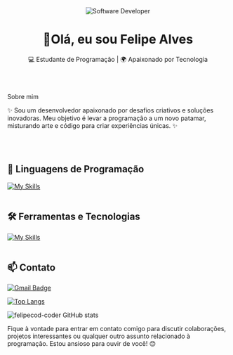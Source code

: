 <div align="center">
  <img src="https://i.pinimg.com/originals/0f/25/e4/0f25e4668c1c7740b5ed41835339d67f.gif" alt="Software Developer">
</div>

<h1 align="center"> 👋Olá, eu sou Felipe Alves</h1>

<p align="center">
  💻 Estudante de Programação | 🌍 Apaixonado por Tecnologia
</p><br><br>

<p <align="center">
Sobre mim
  
✨ Sou um desenvolvedor apaixonado por desafios criativos e soluções inovadoras. Meu objetivo é levar a programação a um novo patamar, misturando arte e código para criar experiências únicas. ✨</p><br><br>

## 🚀 Linguagens de Programação
[![My Skills](https://skillicons.dev/icons?i=html,css,javascript)](https://skillicons.dev)<br><br>

## 🛠️ Ferramentas e Tecnologias
[![My Skills](https://skillicons.dev/icons?i=vscode,react,next,vue,git,github)](https://skillicons.dev)<br><br>

## 📫 Contato

[![Gmail Badge](https://img.shields.io/badge/-{felipealvesxx509@gmail.com}-006bed?style=flat-square&logo=Gmail&logoColor=white&link=mailto:{felipealvesxx509@gmail.com})](mailto:{felipealvesxx509@gmail.com})

[![Top Langs](https://github-readme-stats.vercel.app/api/top-langs/?username=felipecod-coder)](https://github.com/felipecod-coder/github-readme-stats)

![felipecod-coder GitHub stats](https://github-readme-stats.vercel.app/api?username=felipecod-coder&show_icons=true&theme=radical)

Fique à vontade para entrar em contato comigo para discutir colaborações, projetos interessantes ou qualquer outro assunto relacionado à programação. Estou ansioso para ouvir de você! 😊 <br><br>


<!---
felipecod-coder/felipecod-coder is a ✨ special ✨ repository because its `README.md` (this file) appears on your GitHub profile.
You can click the Preview link to take a look at your changes.
--->
